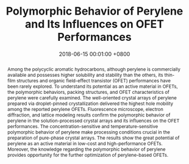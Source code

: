 ---
title:          "Polymorphic Behavior of Perylene and Its Influences on OFET Performances"
date:           2018-06-15 00:01:00 +0800
selected:       false
pub:            "The Journal of Physical Chemistry C"
pub_date:       "2018"
abstract: >-
  Among the polycyclic aromatic hydrocarbons, although perylene is commercially available and possesses higher solubility and stability than the others, its thin-film structures and organic field-effect transistor (OFET) performances have been rarely explored. To understand its potential as an active material in OFETs, the polymorphic behaviors, packing structures, and OFET characteristics of perylene were carefully examined. The well-oriented crystal arrays of perylene prepared via droplet-pinned crystallization delivered the highest hole mobility among the reported perylene OFETs. Fluorescence microscope, electron diffraction, and lattice modeling results confirm the polymorphic behavior of perylene in the solution-processed crystal arrays and its influences on the OFET performances. The concentration-sensitive and temperature-sensitive polymorphic behavior of perylene make processing conditions crucial in the preparation of pure-phase crystal arrays. The results show the great potential of perylene as an active material in low-cost and high-performance OFETs. Moreover, the knowledge regarding the polymorphic behavior of perylene provides opportunity for the further optimization of perylene-based OFETs.
cover:          /assets/images/covers/hsieh2018.png
authors:
- Chou-Ting Hsieh
- Chin-Yi Chen
- Heng-Yi Lin
- Cheng-Jui Yang
- Tzu-Jung Chen
- Kuan-Yi Wu
- Chien-Lung Wang
links:
  Paper: https://pubs.acs.org/doi/abs/10.1021/acs.jpcc.8b02199
---